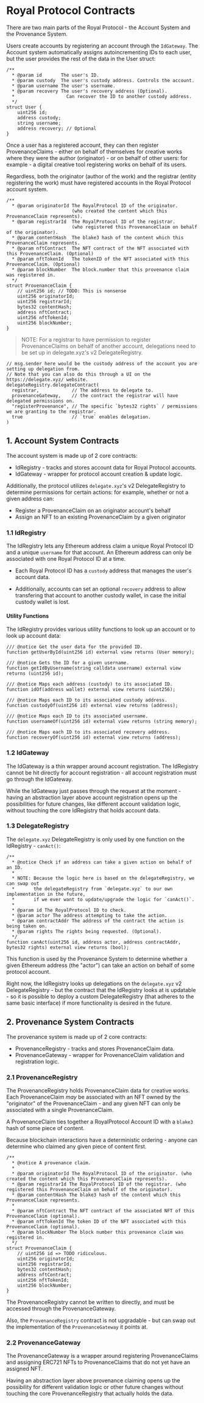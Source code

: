 # Royal Protocol Contracts

There are two main parts of the Royal Protocol - the Account System and the Provenance System.

Users create accounts by registering an account through the `IdGateway`. The Account system automatically assigns autoincrementing IDs to each user, but the user provides the rest of the data in the User struct:

```solidity
/**
  * @param id       The user's ID.
  * @param custody  The user's custody address. Controls the account.
  * @param username The user's username.
  * @param recovery The user's recovery address (Optional).
  *                   Can recover the ID to another custody address.
  */
struct User {
    uint256 id;
    address custody;
    string username;
    address recovery; // Optional
}
```

Once a user has a registered account, they can then register ProvenanceClaims - either on behalf of themselves for creative works where they were the author (originator) - or on behalf of other users: for example - a digital creative tool registering works on behalf of its users.

Regardless, both the originator (author of the work) and the registrar (entity registering the work) must have registered accounts in the Royal Protocol account system.

```solidity
/**
  * @param originatorId The RoyalProtocol ID of the originator.
                        (who created the content which this ProvenanceClaim represents).
  * @param registrarId  The RoyalProtocol ID of the registrar.
                        (who registered this ProvenanceClaim on behalf of the originator).
  * @param contentHash  The blake3 hash of the content which this ProvenanceClaim represents.
  * @param nftContract  The NFT contract of the NFT associated with this ProvenanceClaim. (Optional)
  * @param nftTokenId   The tokenID of the NFT associated with this ProvenanceClaim. (Optional)
  * @param blockNumber  The block.number that this provenance claim was registered in.
  */
struct ProvenanceClaim {
    // uint256 id; // TODO: This is nonsense
    uint256 originatorId;
    uint256 registrarId;
    bytes32 contentHash;
    address nftContract;
    uint256 nftTokenId;
    uint256 blockNumber;
}
```

> NOTE: For a registrar to have permission to register ProvenanceClaims on behalf of another account, delegations need to be set up in delegate.xyz's v2 DelegateRegistry.

```solidity
// msg.sender here would be the custody address of the account you are setting up delegation from.
// Note that you can also do this through a UI on the https://delegate.xyz/ website.
delegateRegistry.delegateContract(
  registrar,            // The address to delegate to.
  provenanceGateway,    // the contract the registrar will have delegated permissions on.
  "registerProvenance", // The specific `bytes32 rights` / permissions we are granting to the registrar.
  true                  // `true` enables delegation.
)
```

## 1. Account System Contracts

The account system is made up of 2 core contracts:

- IdRegistry - tracks and stores account data for Royal Protocol accounts.
- IdGateway - wrapper for protocol account creation & update logic.

Additionally, the protocol utilizes `delegate.xyz`'s v2 DelegateRegistry to determine permissions for certain actions: for example, whether or not a given address can:

- Register a ProvenanceClaim on an originator account's behalf
- Assign an NFT to an existing ProvenanceClaim by a given originator

### 1.1 IdRegistry

The IdRegistry lets any Ethereum address claim a unique Royal Protocol ID and a unique `username` for that account. An Ethereum address can only be associated with one Royal Protocol ID at a time.

- Each Royal Protocol ID has a `custody` address that manages the user's account data.

- Additionally, accounts can set an optional `recovery` address to allow transfering that account to another custody wallet, in case the initial custody wallet is lost.

<!-- TODO: Add more utility functions / getters that you wrote -->

#### Utility Functions

The IdRegistry provides various utility functions to look up an account or to look up account data:

```solidity
/// @notice Get the user data for the provided ID.
function getUserById(uint256 id) external view returns (User memory);

/// @notice Gets the ID for a given username.
function getIdByUsername(string calldata username) external view returns (uint256 id);

/// @notice Maps each address (custody) to its associated ID.
function idOf(address wallet) external view returns (uint256);

/// @notice Maps each ID to its associated custody address.
function custodyOf(uint256 id) external view returns (address);

/// @notice Maps each ID to its associated username.
function usernameOf(uint256 id) external view returns (string memory);

/// @notice Maps each ID to its associated recovery address.
function recoveryOf(uint256 id) external view returns (address);
```

<!-- TODO: Rewrite this -->

### 1.2 IdGateway

The IdGateway is a thin wrapper around account registration. The IdRegistry cannot be hit directly for account registration - all account registration must go through the IdGateway.

While the IdGateway just passes through the request at the moment - having an abstraction layer above account registration opens up the possibilities for future changes, like different account validation logic, without touching the core IdRegistry that holds account data.

<!-- TODO: Review -->

### 1.3 DelegateRegistry

The `delegate.xyz` DelegateRegistry is only used by one function on the IdRegistry - `canAct()`:

```solidity
/**
  * @notice Check if an address can take a given action on behalf of an ID.
  *
  * NOTE: Because the logic here is based on the delegateRegistry, we can swap out
  *       the delegateRegistry from `delegate.xyz` to our own implementation in the future,
  *       if we ever want to update/upgrade the logic for `canAct()`.
  *
  * @param id The RoyalProtocol ID to check.
  * @param actor The address attempting to take the action.
  * @param contractAddr The address of the contract the action is being taken on.
  * @param rights The rights being requested. (Optional).
  */
function canAct(uint256 id, address actor, address contractAddr, bytes32 rights) external view returns (bool);
```

This function is used by the Provenance System to determine whether a given Ethereum address (the "actor") can take an action on behalf of some protocol account.

Right now, the IdRegistry looks up delegations on the `delegate.xyz` v2 DelegateRegistry - but the contract that the IdRegistry looks at is updatable - so it is possible to deploy a custom DelegateRegistry (that adheres to the same basic interface) if more functionality is desired in the future.

<!-- TODO: Review / rewrite all provenance system stuff -->

## 2. Provenance System Contracts

The provenance system is made up of 2 core contracts:

- ProvenanceRegistry - tracks and stores ProvenanceClaim data.
- ProvenanceGateway - wrapper for ProvenanceClaim validation and registration logic.

### 2.1 ProvenanceRegistry

The ProvenanceRegistry holds ProvenanceClaim data for creative works. Each ProvenanceClaim _may_ be associated with an NFT owned by the "originator" of the ProvenanceClaim - and any given NFT can only be associated with a single ProvenanceClaim.

A ProvenanceClaim ties together a RoyalProtocol Account ID with a `blake3` hash of some piece of content.

Because blockchain interactions have a deterministic ordering - anyone can determine who claimed any given piece of content first.

```solidity
/**
  * @notice A provenance claim.
  *
  * @param originatorId The RoyalProtocol ID of the originator. (who created the content which this ProvenanceClaim represents).
  * @param registrarId The RoyalProtocol ID of the registrar. (who registered this ProvenanceClaim on behalf of the originator).
  * @param contentHash The blake3 hash of the content which this ProvenanceClaim represents.
  *
  * @param nftContract The NFT contract of the associated NFT of this ProvenanceClaim (optional).
  * @param nftTokenId The token ID of the NFT associated with this ProvenanceClaim (optional).
  * @param blockNumber The block number this provenance claim was registered in.
  */
struct ProvenanceClaim {
    // uint256 id => TODO ridiculous.
    uint256 originatorId;
    uint256 registrarId;
    bytes32 contentHash;
    address nftContract;
    uint256 nftTokenId;
    uint256 blockNumber;
}
```

The ProvenanceRegistry cannot be written to directly, and must be accessed through the ProvenanceGateway.

Also, the `ProvenanceRegistry` contract is not upgradable - but can swap out the implementation of the `ProvenanceGateway` it points at.

### 2.2 ProvenanceGateway

The ProvenanceGateway is a wrapper around registering ProvenanceClaims and assigning ERC721 NFTs to ProvenanceClaims that do not yet have an assigned NFT.

Having an abstraction layer above provenance claiming opens up the possibility for different validation logic or other future changes without touching the core ProvenanceRegistry that actually holds the data.
